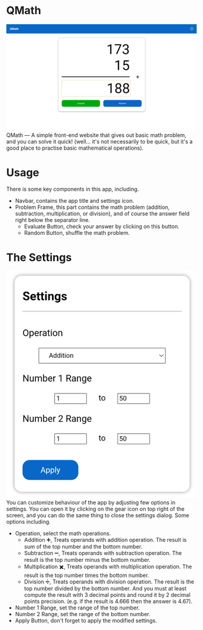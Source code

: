 # QMath

![QMath - Desktop](./img/qmath_desktop.png)
QMath — A simple front-end website that gives out basic math problem, and you can solve it quick! (well... it's not necessarily to be quick, but it's a good place to practise basic mathematical operations).

# Usage

There is some key components in this app, including.
- Navbar, contains the app title and settings icon.
- Problem Frame, this part contains the math problem (addition, subtraction, multiplication, or division), and of course the answer field right below the separator line.
    - Evaluate Button, check your answer by clicking on this button.
    - Random Button, shuffle the math problem.

# The Settings

![QMath - Settings](./img/qmath_settings.png)
You can customize behaviour of the app by adjusting few options in settings. You can open it by clicking on the gear icon on top right of the screen, and you can do the same thing to close the settings dialog. Some options including.
- Operation, select the math operations.
    - Addition :heavy_plus_sign:, Treats operands with addition operation. The result is sum of the top number and the bottom number.
    - Subtraction :heavy_minus_sign:, Treats operands with subtraction operation. The result is the top number minus the bottom number.
    - Multiplication :heavy_multiplication_x:, Treats operands with multiplication operation. The result is the top number times the bottom number.
    - Division :heavy_division_sign:, Treats operands with division operation. The result is the top number divided by the bottom number. And you must at least compute the result with 3 decimal points and round it by 2 decimal points precision. (e.g. if the result is 4.666 then the answer is 4.67).
- Number 1 Range, set the range of the top number.
- Number 2 Range, set the range of the bottom number.
- Apply Button, don't forget to apply the modified settings.
